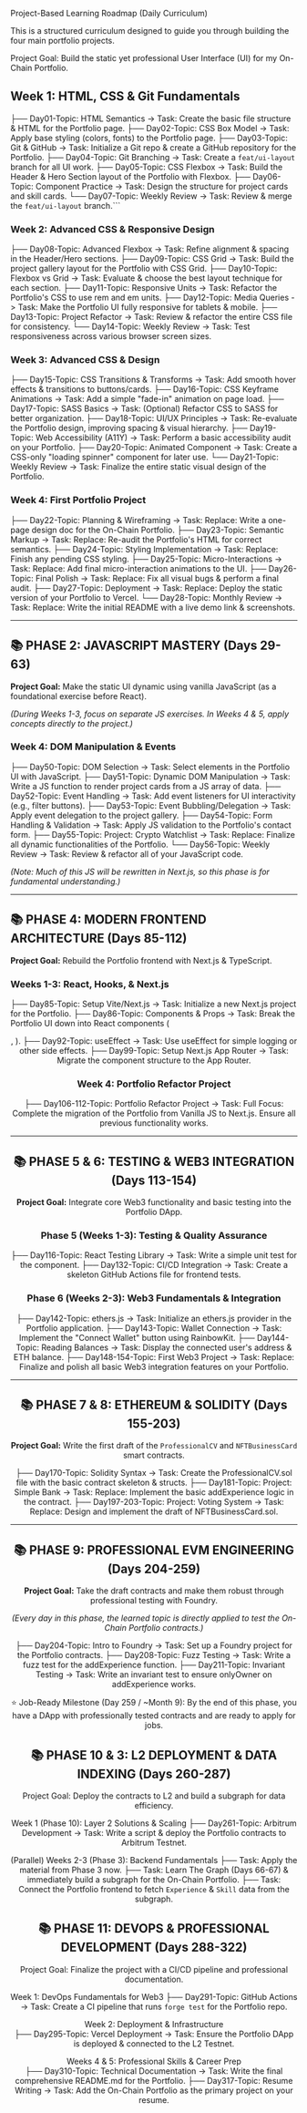 Project-Based Learning Roadmap (Daily Curriculum)

This is a structured curriculum designed to guide you through building the four main portfolio projects.

Project Goal: Build the static yet professional User Interface (UI) for my On-Chain Portfolio.

## **Week 1: HTML, CSS & Git Fundamentals**
├── Day01-Topic: HTML Semantics -> Task: Create the basic file structure & HTML for the Portfolio page.
├── Day02-Topic: CSS Box Model -> Task: Apply base styling (colors, fonts) to the Portfolio page.
├── Day03-Topic: Git & GitHub -> Task: Initialize a Git repo & create a GitHub repository for the Portfolio.
├── Day04-Topic: Git Branching -> Task: Create a `feat/ui-layout` branch for all UI work.
├── Day05-Topic: CSS Flexbox -> Task: Build the Header & Hero Section layout of the Portfolio with Flexbox.
├── Day06-Topic: Component Practice -> Task: Design the structure for project cards and skill cards.
└── Day07-Topic: Weekly Review -> Task: Review & merge the `feat/ui-layout` branch.```


### **Week 2: Advanced CSS & Responsive Design**
├── Day08-Topic: Advanced Flexbox -> Task: Refine alignment & spacing in the Header/Hero sections.
├── Day09-Topic: CSS Grid -> Task: Build the project gallery layout for the Portfolio with CSS Grid.
├── Day10-Topic: Flexbox vs Grid -> Task: Evaluate & choose the best layout technique for each section.
├── Day11-Topic: Responsive Units -> Task: Refactor the Portfolio's CSS to use rem and em units.
├── Day12-Topic: Media Queries -> Task: Make the Portfolio UI fully responsive for tablets & mobile.
├── Day13-Topic: Project Refactor -> Task: Review & refactor the entire CSS file for consistency.
└── Day14-Topic: Weekly Review -> Task: Test responsiveness across various browser screen sizes.

      
### **Week 3: Advanced CSS & Design**
├── Day15-Topic: CSS Transitions & Transforms -> Task: Add smooth hover effects & transitions to buttons/cards.
├── Day16-Topic: CSS Keyframe Animations -> Task: Add a simple "fade-in" animation on page load.
├── Day17-Topic: SASS Basics -> Task: (Optional) Refactor CSS to SASS for better organization.
├── Day18-Topic: UI/UX Principles -> Task: Re-evaluate the Portfolio design, improving spacing & visual hierarchy.
├── Day19-Topic: Web Accessibility (A11Y) -> Task: Perform a basic accessibility audit on your Portfolio.
├── Day20-Topic: Animated Component -> Task: Create a CSS-only "loading spinner" component for later use.
└── Day21-Topic: Weekly Review -> Task: Finalize the entire static visual design of the Portfolio.
      
### **Week 4: First Portfolio Project**
├── Day22-Topic: Planning & Wireframing -> Task: Replace: Write a one-page design doc for the On-Chain Portfolio.
├── Day23-Topic: Semantic Markup -> Task: Replace: Re-audit the Portfolio's HTML for correct semantics.
├── Day24-Topic: Styling Implementation -> Task: Replace: Finish any pending CSS styling.
├── Day25-Topic: Micro-Interactions -> Task: Replace: Add final micro-interaction animations to the UI.
├── Day26-Topic: Final Polish -> Task: Replace: Fix all visual bugs & perform a final audit.
├── Day27-Topic: Deployment -> Task: Replace: Deploy the static version of your Portfolio to Vercel.
└── Day28-Topic: Monthly Review -> Task: Replace: Write the initial README with a live demo link & screenshots.

---

## 📚 **PHASE 2: JAVASCRIPT MASTERY (Days 29-63)**
**Project Goal:** Make the static UI dynamic using vanilla JavaScript (as a foundational exercise before React).

*(During Weeks 1-3, focus on separate JS exercises. In Weeks 4 & 5, apply concepts directly to the project.)*

### **Week 4: DOM Manipulation & Events**
├── Day50-Topic: DOM Selection -> Task: Select elements in the Portfolio UI with JavaScript.
├── Day51-Topic: Dynamic DOM Manipulation -> Task: Write a JS function to render project cards from a JS array of data.
├── Day52-Topic: Event Handling -> Task: Add event listeners for UI interactivity (e.g., filter buttons).
├── Day53-Topic: Event Bubbling/Delegation -> Task: Apply event delegation to the project gallery.
├── Day54-Topic: Form Handling & Validation -> Task: Apply JS validation to the Portfolio's contact form.
├── Day55-Topic: Project: Crypto Watchlist -> Task: Replace: Finalize all dynamic functionalities of the Portfolio.
└── Day56-Topic: Weekly Review -> Task: Review & refactor all of your JavaScript code.

*(Note: Much of this JS will be rewritten in Next.js, so this phase is for fundamental understanding.)*

---

## 📚 **PHASE 4: MODERN FRONTEND ARCHITECTURE (Days 85-112)**
**Project Goal:** Rebuild the Portfolio frontend with Next.js & TypeScript.

### **Weeks 1-3: React, Hooks, & Next.js**
├── Day85-Topic: Setup Vite/Next.js -> Task: Initialize a new Next.js project for the Portfolio.
├── Day86-Topic: Components & Props -> Task: Break the Portfolio UI down into React components (<Header>, <ProjectCard>).
├── Day92-Topic: useEffect -> Task: Use useEffect for simple logging or other side effects.
├── Day99-Topic: Setup Next.js App Router -> Task: Migrate the component structure to the App Router.

      
### **Week 4: Portfolio Refactor Project**
├── Day106-112-Topic: Portfolio Refactor Project -> Task: Full Focus: Complete the migration of the Portfolio from Vanilla JS to Next.js. Ensure all previous functionality works.

---

## 📚 **PHASE 5 & 6: TESTING & WEB3 INTEGRATION (Days 113-154)**
**Project Goal:** Integrate core Web3 functionality and basic testing into the Portfolio DApp.

### **Phase 5 (Weeks 1-3): Testing & Quality Assurance**
├── Day116-Topic: React Testing Library -> Task: Write a simple unit test for the <ProjectCard> component.
├── Day132-Topic: CI/CD Integration -> Task: Create a skeleton GitHub Actions file for frontend tests.

      
### **Phase 6 (Weeks 2-3): Web3 Fundamentals & Integration**
├── Day142-Topic: ethers.js -> Task: Initialize an ethers.js provider in the Portfolio application.
├── Day143-Topic: Wallet Connection -> Task: Implement the "Connect Wallet" button using RainbowKit.
├── Day144-Topic: Reading Balances -> Task: Display the connected user's address & ETH balance.
├── Day148-154-Topic: First Web3 Project -> Task: Replace: Finalize and polish all basic Web3 integration features on your Portfolio.

      
---

## 📚 **PHASE 7 & 8: ETHEREUM & SOLIDITY (Days 155-203)**
**Project Goal:** Write the first draft of the `ProfessionalCV` and `NFTBusinessCard` smart contracts.

    

├── Day170-Topic: Solidity Syntax -> Task: Create the ProfessionalCV.sol file with the basic contract skeleton & structs.
├── Day181-Topic: Project: Simple Bank -> Task: Replace: Implement the basic addExperience logic in the contract.
├── Day197-203-Topic: Project: Voting System -> Task: Replace: Design and implement the draft of NFTBusinessCard.sol.
      
---

## 📚 **PHASE 9: PROFESSIONAL EVM ENGINEERING (Days 204-259)**
**Project Goal:** Take the draft contracts and make them robust through professional testing with Foundry.

*(Every day in this phase, the learned topic is directly applied to test the On-Chain Portfolio contracts.)*

    

├── Day204-Topic: Intro to Foundry -> Task: Set up a Foundry project for the Portfolio contracts.
├── Day208-Topic: Fuzz Testing -> Task: Write a fuzz test for the addExperience function.
├── Day211-Topic: Invariant Testing -> Task: Write an invariant test to ensure onlyOwner on addExperience works.


⭐ Job-Ready Milestone (Day 259 / ~Month 9): By the end of this phase, you have a DApp with professionally tested contracts and are ready to apply for jobs.

## **📚 PHASE 10 & 3: L2 DEPLOYMENT & DATA INDEXING (Days 260-287)**

Project Goal: Deploy the contracts to L2 and build a subgraph for data efficiency.

Week 1 (Phase 10): Layer 2 Solutions & Scaling
├── Day261-Topic: Arbitrum Development -> Task: Write a script & deploy the Portfolio contracts to Arbitrum Testnet.

    

(Parallel) Weeks 2-3 (Phase 3): Backend Fundamentals
├── Task: Apply the material from Phase 3 now.
├── Task: Learn The Graph (Days 66-67) & immediately build a subgraph for the On-Chain Portfolio.
├── Task: Connect the Portfolio frontend to fetch `Experience` & `Skill` data from the subgraph.

    
## **📚 PHASE 11: DEVOPS & PROFESSIONAL DEVELOPMENT (Days 288-322)**

Project Goal: Finalize the project with a CI/CD pipeline and professional documentation.

Week 1: DevOps Fundamentals for Web3
├── Day291-Topic: GitHub Actions -> Task: Create a CI pipeline that runs `forge test` for the Portfolio repo.

Week 2: Deployment & Infrastructure     
├── Day295-Topic: Vercel Deployment -> Task: Ensure the Portfolio DApp is deployed & connected to the L2 Testnet.

Weeks 4 & 5: Professional Skills & Career Prep    
├── Day310-Topic: Technical Documentation -> Task: Write the final comprehensive README.md for the Portfolio.
├── Day317-Topic: Resume Writing -> Task: Add the On-Chain Portfolio as the primary project on your resume.

    
